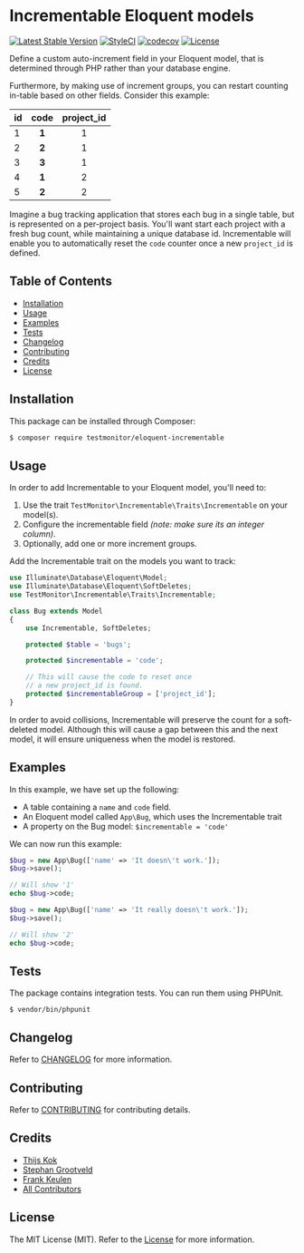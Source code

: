 # Incrementable Eloquent models

[![Latest Stable Version](https://poser.pugx.org/testmonitor/eloquent-incrementable/v/stable)](https://packagist.org/packages/testmonitor/eloquent-incrementable)
[![StyleCI](https://styleci.io/repos/89586066/shield)](https://styleci.io/repos/89586066)
[![codecov](https://codecov.io/gh/testmonitor/eloquent-incrementable/graph/badge.svg?token=DU3NSZV18O)](https://codecov.io/gh/testmonitor/eloquent-incrementable)
[![License](https://poser.pugx.org/testmonitor/eloquent-incrementable/license)](https://packagist.org/packages/eloquent-incrementable)

Define a custom auto-increment field in your Eloquent model, that is determined through PHP
rather than your database engine.

Furthermore, by making use of increment groups, you can restart counting in-table based on
other fields. Consider this example:

| id | **code** | project_id |
|----|:--------:|:----------:|
| 1  | **1**    | 1          |
| 2  | **2**    | 1          |
| 3  | **3**    | 1          |
| 4  | **1**    | 2          |
| 5  | **2**    | 2          |

Imagine a bug tracking application that stores each bug in a single table, but is represented
on a per-project basis. You'll want start each project with a fresh bug count, while maintaining
a unique database id. Incrementable will enable you to automatically reset the `code` counter
once a new `project_id` is defined.

## Table of Contents

- [Installation](#installation)
- [Usage](#usage)
- [Examples](#examples)
- [Tests](#tests)
- [Changelog](#changelog)
- [Contributing](#contributing)
- [Credits](#credits)
- [License](#license)

## Installation

This package can be installed through Composer:

```sh
$ composer require testmonitor/eloquent-incrementable
```

## Usage

In order to add Incrementable to your Eloquent model, you'll need to:<br />

1. Use the trait ```TestMonitor\Incrementable\Traits\Incrementable``` on your model(s).
2. Configure the incrementable field *(note: make sure its an integer column)*.
3. Optionally, add one or more increment groups.

Add the Incrementable trait on the models you want to track:

```php
use Illuminate\Database\Eloquent\Model;
use Illuminate\Database\Eloquent\SoftDeletes;
use TestMonitor\Incrementable\Traits\Incrementable;

class Bug extends Model
{
    use Incrementable, SoftDeletes;

    protected $table = 'bugs';

    protected $incrementable = 'code';

    // This will cause the code to reset once
    // a new project_id is found.
    protected $incrementableGroup = ['project_id'];
}
```

In order to avoid collisions, Incrementable will preserve the count for a
soft-deleted model. Although this will cause a gap between this and the
next model, it will ensure uniqueness when the model is restored.

## Examples

In this example, we have set up the following:

- A table containing a `name` and `code` field.
- An Eloquent model called `App\Bug`, which uses the Incrementable trait
- A property on the Bug model: `$incrementable = 'code'`

We can now run this example:

```php
$bug = new App\Bug(['name' => 'It doesn\'t work.']);
$bug->save();

// Will show '1'
echo $bug->code;

$bug = new App\Bug(['name' => 'It really doesn\'t work.']);
$bug->save();

// Will show '2'
echo $bug->code;
```

## Tests

The package contains integration tests. You can run them using PHPUnit.

```
$ vendor/bin/phpunit
```

## Changelog

Refer to [CHANGELOG](CHANGELOG.md) for more information.

## Contributing

Refer to [CONTRIBUTING](CONTRIBUTING.md) for contributing details.

## Credits

- [Thijs Kok](https://www.testmonitor.com/)
- [Stephan Grootveld](https://www.testmonitor.com/)
- [Frank Keulen](https://www.testmonitor.com/)
- [All Contributors](../../contributors)

## License

The MIT License (MIT). Refer to the [License](LICENSE.md) for more information.
